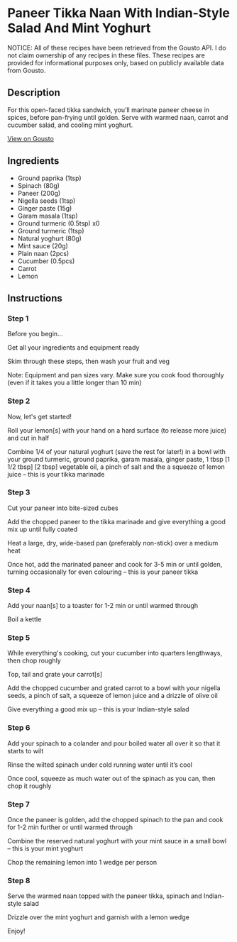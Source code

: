 # Paneer Tikka Naan With Indian-Style Salad And Mint Yoghurt

NOTICE: All of these recipes have been retrieved from the Gousto API. I do not claim ownership of any recipes in these files. These recipes are provided for informational purposes only, based on publicly available data from Gousto.

## Description

For this open-faced tikka sandwich, you’ll marinate paneer cheese in spices, before pan-frying until golden. Serve with warmed naan, carrot and cucumber salad, and cooling mint yoghurt.

[View on Gousto](https://www.gousto.co.uk/recipes/cookbook/paneer-tikka-naan-with-indian-style-salad-and-mint-yoghurt)

## Ingredients

- Ground paprika (1tsp)
- Spinach (80g)
- Paneer (200g)
- Nigella seeds (1tsp)
- Ginger paste (15g)
- Garam masala (1tsp)
- Ground turmeric (0.5tsp) x0
- Ground turmeric (1tsp)
- Natural yoghurt (80g)
- Mint sauce (20g)
- Plain naan (2pcs)
- Cucumber (0.5pcs)
- Carrot
- Lemon

## Instructions


### Step 1

Before you begin...

Get all your ingredients and equipment ready

Skim through these steps, then wash your fruit and veg

Note: Equipment and pan sizes vary. Make sure you cook food thoroughly (even if it takes you a little longer than 10 min)


### Step 2

Now, let's get started! 

Roll your lemon[s] with your hand on a hard surface (to release more juice) and cut in half

Combine 1/4 of your natural yoghurt (save the rest for later!) in a bowl with your ground turmeric, ground paprika, garam masala, ginger paste, 1 tbsp <span class="text-purple">[1 1/2 tbsp]</span> <span class="text-danger">[2 tbsp] </span>vegetable oil, a pinch of salt and the a squeeze of lemon juice – this is your tikka marinade


### Step 3

Cut your paneer into bite-sized cubes

Add the chopped paneer to the tikka marinade and give everything a good mix up until fully coated

Heat a large, dry, wide-based pan (preferably non-stick) over a medium heat

Once hot, add the marinated paneer and cook for 3-5 min or until golden, turning occasionally for even colouring – this is your paneer tikka


### Step 4

Add your naan[s] to a toaster for 1-2 min or until warmed through

Boil a kettle


### Step 5

While everything's cooking, cut your cucumber into quarters lengthways, then chop roughly

Top, tail and grate your carrot[s]

Add the chopped cucumber and grated carrot to a bowl with your nigella seeds, a pinch of salt, a squeeze of lemon juice and a drizzle of olive oil

Give everything a good mix up – this is your Indian-style salad


### Step 6

Add your spinach to a colander and pour boiled water all over it so that it starts to wilt

​​Rinse the wilted spinach under cold running water until it’s cool

Once cool, squeeze as much water out of the spinach as you can, then chop it roughly


### Step 7

Once the paneer is golden, add the chopped spinach to the pan and cook for 1-2 min further or until warmed through

Combine the reserved natural yoghurt with your mint sauce in a small bowl – this is your mint yoghurt

Chop the remaining lemon into 1 wedge per person

### Step 8

Serve the warmed naan topped with the paneer tikka, spinach and Indian-style salad

Drizzle over the mint yoghurt and garnish with a lemon wedge

Enjoy!

